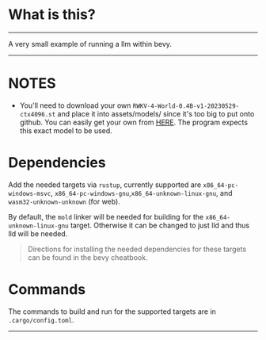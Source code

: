 # What is this?

---

A very small example of running a llm within bevy.

---

# NOTES

- You'll need to download your own `RWKV-4-World-0.4B-v1-20230529-ctx4096.st` and place it into assets/models/ since it's too big to put onto github. You can easily get your own from [HERE](https://github.com/cryscan/web-rwkv/blob/main/assets/models/RWKV-4-World-0.4B-v1-20230529-ctx4096.st). The program expects this exact model to be used.

# Dependencies

Add the needed targets via `rustup`, currently supported are `x86_64-pc-windows-msvc`, `x86_64-pc-windows-gnu`,`x86_64-unknown-linux-gnu`, and `wasm32-unknown-unknown` (for web).

By default, the `mold` linker will be needed for building for the `x86_64-unknown-linux-gnu` target. Otherwise it can be changed to just lld and thus lld will be needed.

> Directions for installing the needed dependencies for these targets can be found in the bevy cheatbook.

# Commands

The commands to build and run for the supported targets are in `.cargo/config.toml`.

---
